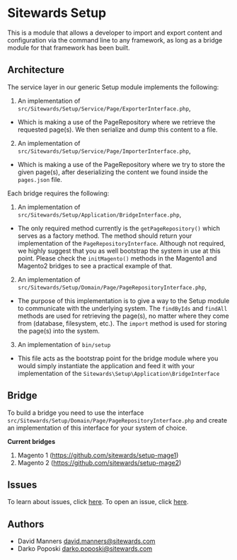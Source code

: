 # Sitewards Setup #

This is a module that allows a developer to import and export content and configuration via the command line to any framework, as long as a bridge module for that framework has been built.

## Architecture ##

The service layer in our generic Setup module implements the following:

1. An implementation of `src/Sitewards/Setup/Service/Page/ExporterInterface.php`,
 - Which is making a use of the PageRepository where we retrieve the requested page(s). We then serialize and dump this content to a file.
2. An implementation of `src/Sitewards/Setup/Service/Page/ImporterInterface.php`,
 - Which is making a use of the PageRepository where we try to store the given page(s), after deserializing the content we found inside the `pages.json` file.

Each bridge requires the following:

1. An implementation of `src/Sitewards/Setup/Application/BridgeInterface.php`,
 - The only required method currently is the `getPageRepository()` which serves as a factory method. The method should return your implementation of the `PageRepositoryInterface`. Although not required, we highly suggest that you as well bootstrap the system in use at this point. Please check the `initMagento()` methods in the Magento1 and Magento2 bridges to see a practical example of that.
2. An implementation of `src/Sitewards/Setup/Domain/Page/PageRepositoryInterface.php`,
 - The purpose of this implementation is to give a way to the Setup module to communicate with the underlying system. The `findByIds` and `findAll` methods are used for retrieving the page(s), no matter where they come from (database, filesystem, etc.). The `import` method is used for storing the page(s) into the system.
3. An implementation of `bin/setup`
 - This file acts as the bootstrap point for the bridge module where you would simply instantiate the application and feed it with your implementation of the `Sitewards\Setup\Application\BridgeInterface`

## Bridge ##

To build a bridge you need to use the interface `src/Sitewards/Setup/Domain/Page/PageRepositoryInterface.php` and create an implementation of this interface for your system of choice.

**Current bridges**

1. Magento 1 (https://github.com/sitewards/setup-mage1)
2. Magento 2 (https://github.com/sitewards/setup-mage2)

## Issues ##

To learn about issues, click [here](https://github.com/sitewards/setup/issues). To open an issue, click [here](https://github.com/sitewards/setup/issues/new).

## Authors ##

* David Manners <david.manners@sitewards.com>
* Darko Poposki <darko.poposki@sitewards.com>

